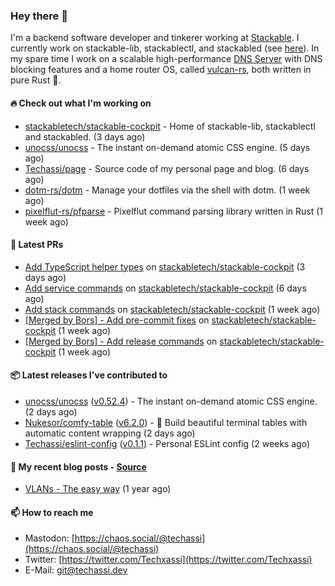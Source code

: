 ### Hey there 👋

I'm a backend software developer and tinkerer working at [Stackable][stackable]. I currently work on
stackable-lib, stackablectl, and stackabled (see [here][stackable-work]). In my spare time I work on
a scalable high-performance [DNS Server][portal] with DNS blocking features and a home router OS,
called [vulcan-rs][vulcan], both written in pure Rust 🦀.

[stackable-work]: https://github.com/stackabletech/stackable
[stackable]: https://github.com/stackabletech
[portal]: https://github.com/portal-rs/portal
[vulcan]: https://github.com/vulcan-rs

#### 🔥 Check out what I'm working on


- [stackabletech/stackable-cockpit](https://github.com/stackabletech/stackable-cockpit) - Home of stackable-lib, stackablectl and stackabled. (3 days ago)
- [unocss/unocss](https://github.com/unocss/unocss) - The instant on-demand atomic CSS engine. (5 days ago)
- [Techassi/page](https://github.com/Techassi/page) - Source code of my personal page and blog. (6 days ago)
- [dotm-rs/dotm](https://github.com/dotm-rs/dotm) - Manage your dotfiles via the shell with dotm. (1 week ago)
- [pixelflut-rs/pfparse](https://github.com/pixelflut-rs/pfparse) - Pixelflut command parsing library written in Rust (1 week ago)

#### 🧪 Latest PRs


- [Add TypeScript helper types](https://github.com/stackabletech/stackable-cockpit/pull/32) on [stackabletech/stackable-cockpit](https://github.com/stackabletech/stackable-cockpit) (3 days ago)
- [Add service commands](https://github.com/stackabletech/stackable-cockpit/pull/28) on [stackabletech/stackable-cockpit](https://github.com/stackabletech/stackable-cockpit) (6 days ago)
- [Add stack commands](https://github.com/stackabletech/stackable-cockpit/pull/27) on [stackabletech/stackable-cockpit](https://github.com/stackabletech/stackable-cockpit) (1 week ago)
- [[Merged by Bors] - Add pre-commit fixes](https://github.com/stackabletech/stackable-cockpit/pull/26) on [stackabletech/stackable-cockpit](https://github.com/stackabletech/stackable-cockpit) (1 week ago)
- [[Merged by Bors] - Add release commands](https://github.com/stackabletech/stackable-cockpit/pull/22) on [stackabletech/stackable-cockpit](https://github.com/stackabletech/stackable-cockpit) (1 week ago)

#### 📦 Latest releases I've contributed to


- [unocss/unocss](https://github.com/unocss/unocss/releases/tag/v0.52.4) ([v0.52.4](https://github.com/unocss/unocss/releases/tag/v0.52.4)) - The instant on-demand atomic CSS engine. (2 days ago)
- [Nukesor/comfy-table](https://github.com/Nukesor/comfy-table/releases/tag/v6.2.0) ([v6.2.0](https://github.com/Nukesor/comfy-table/releases/tag/v6.2.0)) - :large_orange_diamond: Build beautiful terminal tables with automatic content wrapping (2 days ago)
- [Techassi/eslint-config](https://github.com/Techassi/eslint-config/releases/tag/v0.1.1) ([v0.1.1](https://github.com/Techassi/eslint-config/releases/tag/v0.1.1)) - Personal ESLint config (2 weeks ago)

#### 📜 My recent blog posts - [Source](https://github.com/Techassi/page)


- [VLANs - The easy way](https://techassi.dev/posts/vlans-the-easy-way/) (1 year ago)

#### 📫 How to reach me

- Mastodon: [https://chaos.social/@techassi](https://chaos.social/@techassi)
- Twitter: [https://twitter.com/Techxassi](https://twitter.com/Techxassi)
- E-Mail: git@techassi.dev

